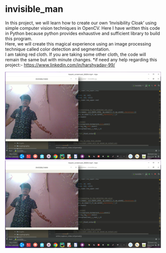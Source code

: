 # invisible_man
In this project, we will learn how to create our own ‘Invisibility Cloak’ using simple computer vision techniques in OpenCV.
Here I have written this code in Python because python provides exhaustive and sufficient library to build this program.  
Here, we will create this magical experience using an image processing technique called color detection and segmentation.  
I am taking red cloth. If you are taking some other cloth, the code will remain the same but with minute changes.
*if need any help regarding this project:-
https://www.linkedin.com/in/harshyadav-99/

![Image of Project](https://github.com/bugzzbunny007/invisible_harsh/blob/master/1.png)
![Image of Project](https://github.com/bugzzbunny007/invisible_harsh/blob/master/1.png)
